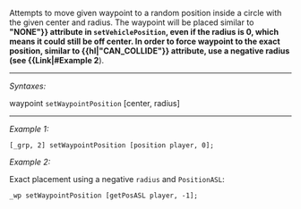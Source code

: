 Attempts to move given waypoint to a random position inside a circle with the given center and radius. 
The waypoint will be placed similar to **"NONE"}} attribute in `setVehiclePosition`, even if the radius is 0, which means it could still be off center. In order to force waypoint to the exact position, similar to {{hl|"CAN_COLLIDE"}} attribute, use a negative radius (see {{Link|#Example 2**).


---
*Syntaxes:*

waypoint `setWaypointPosition` [center, radius]

---
*Example 1:*

```sqf
[_grp, 2] setWaypointPosition [position player, 0];
```

*Example 2:*

Exact placement using a negative `radius` and `PositionASL`:

```sqf
_wp setWaypointPosition [getPosASL player, -1];
```